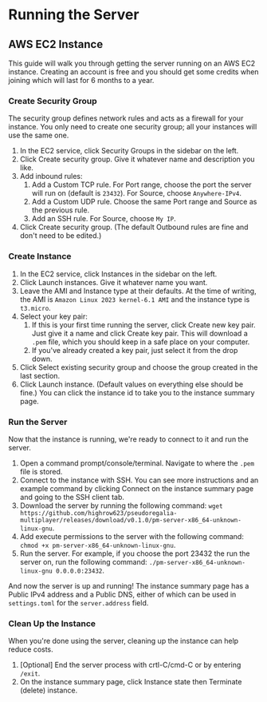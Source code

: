 # Running the Server

## AWS EC2 Instance

This guide will walk you through getting the server running on an AWS EC2 instance. Creating an account is free and you should get some credits when joining which will last for 6 months to a year.

### Create Security Group

The security group defines network rules and acts as a firewall for your instance. You only need to create one security group; all your instances will use the same one.

1. In the EC2 service, click Security Groups in the sidebar on the left.
1. Click Create security group. Give it whatever name and description you like.
1. Add inbound rules:
    1. Add a Custom TCP rule. For Port range, choose the port the server will run on (default is `23432`). For Source, choose `Anywhere-IPv4`.
    1. Add a Custom UDP rule. Choose the same Port range and Source as the previous rule.
    1. Add an SSH rule. For Source, choose `My IP`.
1. Click Create security group. (The default Outbound rules are fine and don't need to be edited.)

### Create Instance

1. In the EC2 service, click Instances in the sidebar on the left.
1. Click Launch instances. Give it whatever name you want.
1. Leave the AMI and Instance type at their defaults. At the time of writing, the AMI is `Amazon Linux 2023 kernel-6.1 AMI` and the instance type is `t3.micro`.
1. Select your key pair:
    1. If this is your first time running the server, click Create new key pair. Just give it a name and click Create key pair. This will download a `.pem` file, which you should keep in a safe place on your computer.
    1. If you've already created a key pair, just select it from the drop down.
1. Click Select existing security group and choose the group created in the last section.
1. Click Launch instance. (Default values on everything else should be fine.) You can click the instance id to take you to the instance summary page.

### Run the Server

Now that the instance is running, we're ready to connect to it and run the server.

1. Open a command prompt/console/terminal. Navigate to where the `.pem` file is stored.
1. Connect to the instance with SSH. You can see more instructions and an example command by clicking Connect on the instance summary page and going to the SSH client tab.
1. Download the server by running the following command: `wget https://github.com/highrow623/pseudoregalia-multiplayer/releases/download/v0.1.0/pm-server-x86_64-unknown-linux-gnu`.
1. Add execute permissions to the server with the following command: `chmod +x pm-server-x86_64-unknown-linux-gnu`.
1. Run the server. For example, if you choose the port 23432 the run the server on, run the following command: `./pm-server-x86_64-unknown-linux-gnu 0.0.0.0:23432`.

And now the server is up and running! The instance summary page has a Public IPv4 address and a Public DNS, either of which can be used in `settings.toml` for the `server.address` field.

### Clean Up the Instance

When you're done using the server, cleaning up the instance can help reduce costs.

1. [Optional] End the server process with crtl-C/cmd-C or by entering `/exit`.
1. On the instance summary page, click Instance state then Terminate (delete) instance.
